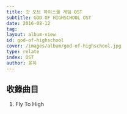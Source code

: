 ```yaml
---
title: 갓 오브 하이스쿨 게임 OST
subtitle: GOD OF HIGHSCHOOL OST
date: 2016-08-12
tag:
layout: album-view
id: god-of-highschool
cover: /images/album/god-of-highschool.jpg
type: relate
index: OST
author: 윤하
---
```


## 收錄曲目

1. Fly To High
